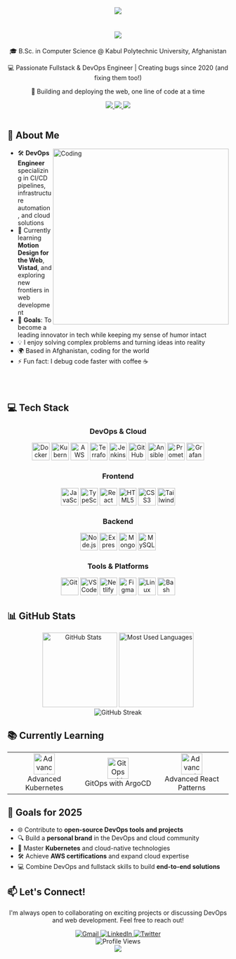 <div align="center">
  <img src="https://capsule-render.vercel.app/api?type=waving&color=gradient&height=200&section=header&text=Zabih%20Keraam&fontSize=80&fontAlignY=35&animation=fadeIn" />
</div>

<h1 align="center">
  <img src="https://readme-typing-svg.herokuapp.com/?font=Righteous&size=35&center=true&vCenter=true&width=500&height=70&duration=4000&lines=Hi+There!+👋;I'm+Zabih+Keraam!;Fullstack+%26+DevOps+Engineer;Problem+Solver;Continuous+Learner" />
</h1>

<div align="center">
  <p>🎓 B.Sc. in Computer Science @ Kabul Polytechnic University, Afghanistan</p>
  <p>💻 Passionate Fullstack & DevOps Engineer | Creating bugs since 2020 (and fixing them too!)</p>
  <p>🚀 Building and deploying the web, one line of code at a time</p>
</div>

<div align="center">
  <a href="mailto:keraamzabih@gmail.com">
    <img src="https://img.shields.io/badge/Email-keraamzabih@gmail.com-D14836?style=for-the-badge&logo=gmail&logoColor=white" />
  </a>
  <a href="https://af.linkedin.com/in/zabih-keraam">
    <img src="https://img.shields.io/badge/LinkedIn-Zabih_Keraam-0077B5?style=for-the-badge&logo=linkedin&logoColor=white" />
  </a>
  <a href="https://zabih-keraam.netlify.app/">
    <img src="https://img.shields.io/badge/Portfolio-zabih--keraam.netlify.app-00C7B7?style=for-the-badge&logo=netlify&logoColor=white" />
  </a>
</div>

<br/>

## 🚀 About Me

<img align="right" alt="Coding" width="400" src="https://raw.githubusercontent.com/gist/patevs/b007a0e98fb216438d4cbf559fac4166/raw/88f20c9d749d756be63f22b09f3c4ac570bc5101/programming.gif">

- 🛠️ **DevOps Engineer** specializing in CI/CD pipelines, infrastructure automation, and cloud solutions
- 🌱 Currently learning **Motion Design for the Web**, **Vistad**, and exploring new frontiers in web development
- 🎯 **Goals**: To become a leading innovator in tech while keeping my sense of humor intact
- 💡 I enjoy solving complex problems and turning ideas into reality
- 🌍 Based in Afghanistan, coding for the world
- ⚡ Fun fact: I debug code faster with coffee ☕

<br/>
<br/>

## 💻 Tech Stack

<div align="center">
  <h3>DevOps & Cloud</h3>
  <p>
    <a href="https://www.docker.com/"><img src="https://skillicons.dev/icons?i=docker" alt="Docker" width="40" height="40"/></a>
    <a href="https://kubernetes.io/"><img src="https://skillicons.dev/icons?i=kubernetes" alt="Kubernetes" width="40" height="40"/></a>
    <a href="https://aws.amazon.com/"><img src="https://skillicons.dev/icons?i=aws" alt="AWS" width="40" height="40"/></a>
    <a href="https://terraform.io/"><img src="https://skillicons.dev/icons?i=terraform" alt="Terraform" width="40" height="40"/></a>
    <a href="https://www.jenkins.io/"><img src="https://skillicons.dev/icons?i=jenkins" alt="Jenkins" width="40" height="40"/></a>
    <a href="https://github.com/features/actions"><img src="https://skillicons.dev/icons?i=githubactions" alt="GitHub Actions" width="40" height="40"/></a>
    <a href="https://www.ansible.com/"><img src="https://skillicons.dev/icons?i=ansible" alt="Ansible" width="40" height="40"/></a>
    <a href="https://prometheus.io/"><img src="https://skillicons.dev/icons?i=prometheus" alt="Prometheus" width="40" height="40"/></a>
    <a href="https://grafana.com/"><img src="https://skillicons.dev/icons?i=grafana" alt="Grafana" width="40" height="40"/></a>
  </p>

  <h3>Frontend</h3>
  <p>
    <a href="https://developer.mozilla.org/en-US/docs/Web/JavaScript"><img src="https://skillicons.dev/icons?i=js" alt="JavaScript" width="40" height="40"/></a>
    <a href="https://www.typescriptlang.org/"><img src="https://skillicons.dev/icons?i=ts" alt="TypeScript" width="40" height="40"/></a>
    <a href="https://reactjs.org/"><img src="https://skillicons.dev/icons?i=react" alt="React" width="40" height="40"/></a>
    <a href="https://www.w3schools.com/html/"><img src="https://skillicons.dev/icons?i=html" alt="HTML5" width="40" height="40"/></a>
    <a href="https://www.w3schools.com/css/"><img src="https://skillicons.dev/icons?i=css" alt="CSS3" width="40" height="40"/></a>
    <a href="https://tailwindcss.com/"><img src="https://skillicons.dev/icons?i=tailwind" alt="Tailwind CSS" width="40" height="40"/></a>
  </p>
  
  <h3>Backend</h3>
  <p>
    <a href="https://nodejs.org/"><img src="https://skillicons.dev/icons?i=nodejs" alt="Node.js" width="40" height="40"/></a>
    <a href="https://expressjs.com/"><img src="https://skillicons.dev/icons?i=express" alt="Express.js" width="40" height="40"/></a>
    <a href="https://www.mongodb.com/"><img src="https://skillicons.dev/icons?i=mongodb" alt="MongoDB" width="40" height="40"/></a>
    <a href="https://www.mysql.com/"><img src="https://skillicons.dev/icons?i=mysql" alt="MySQL" width="40" height="40"/></a>
  </p>
  
  <h3>Tools & Platforms</h3>
  <p>
    <a href="https://git-scm.com/"><img src="https://skillicons.dev/icons?i=git" alt="Git" width="40" height="40"/></a>
    <a href="https://code.visualstudio.com/"><img src="https://skillicons.dev/icons?i=vscode" alt="VS Code" width="40" height="40"/></a>
    <a href="https://www.netlify.com/"><img src="https://skillicons.dev/icons?i=netlify" alt="Netlify" width="40" height="40"/></a>
    <a href="https://www.figma.com/"><img src="https://skillicons.dev/icons?i=figma" alt="Figma" width="40" height="40"/></a>
    <a href="https://www.linux.org/"><img src="https://skillicons.dev/icons?i=linux" alt="Linux" width="40" height="40"/></a>
    <a href="https://www.gnu.org/software/bash/"><img src="https://skillicons.dev/icons?i=bash" alt="Bash" width="40" height="40"/></a>
  </p>
</div>

## 📊 GitHub Stats

<div align="center">
  <img src="https://github-readme-stats.vercel.app/api?username=Zabihkeraam1&show_icons=true&theme=tokyonight" alt="GitHub Stats" height="170" />
  <img src="https://github-readme-stats.vercel.app/api/top-langs/?username=Zabihkeraam1&layout=compact&theme=tokyonight" alt="Most Used Languages" height="170" />
</div>

<div align="center">
  <img src="https://github-readme-streak-stats.herokuapp.com/?user=Zabihkeraam1&theme=tokyonight" alt="GitHub Streak" />
</div>

## 📚 Currently Learning

<div align="center">
  <table>
    <tr>
      <td align="center" width="33%">
        <img src="https://cdn.jsdelivr.net/gh/devicons/devicon/icons/kubernetes/kubernetes-plain.svg" width="48" height="48" alt="Advanced Kubernetes"/>
        <br>Advanced Kubernetes
      </td>
      <td align="center" width="33%">
        <img src="https://cdn.jsdelivr.net/gh/devicons/devicon/icons/argocd/argocd-original.svg" width="48" height="48" alt="GitOps with ArgoCD"/>
        <br>GitOps with ArgoCD
      </td>
      <td align="center" width="33%">
        <img src="https://cdn.jsdelivr.net/gh/devicons/devicon/icons/react/react-original.svg" width="48" height="48" alt="Advanced React"/>
        <br>Advanced React Patterns
      </td>
    </tr>
  </table>
</div>

## 🎯 Goals for 2025

- 🌐 Contribute to **open-source DevOps tools and projects**
- 🔍 Build a **personal brand** in the DevOps and cloud community
- 🚀 Master **Kubernetes** and cloud-native technologies
- 🛠️ Achieve **AWS certifications** and expand cloud expertise
- 💻 Combine DevOps and fullstack skills to build **end-to-end solutions**

## 📫 Let's Connect!

<div align="center">
  <p>I'm always open to collaborating on exciting projects or discussing DevOps and web development. Feel free to reach out!</p>
  
  <a href="mailto:keraamzabih@gmail.com">
    <img src="https://img.shields.io/badge/Gmail-D14836?style=for-the-badge&logo=gmail&logoColor=white" alt="Gmail"/>
  </a>
  <a href="https://af.linkedin.com/in/zabih-keraam">
    <img src="https://img.shields.io/badge/LinkedIn-0077B5?style=for-the-badge&logo=linkedin&logoColor=white" alt="LinkedIn"/>
  </a>
  <a href="https://twitter.com/your-twitter-handle">
    <img src="https://img.shields.io/badge/Twitter-1DA1F2?style=for-the-badge&logo=twitter&logoColor=white" alt="Twitter"/>
  </a>
</div>

<div align="center">
  <img src="https://komarev.com/ghpvc/?username=zabih-keraam&color=blueviolet&style=flat-square&label=Profile+Views" alt="Profile Views" />
</div>

<div align="center">
  <img src="https://capsule-render.vercel.app/api?type=waving&color=gradient&height=100&section=footer" />
</div>
